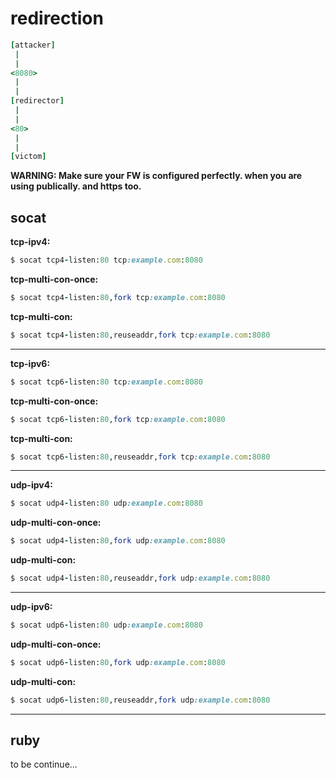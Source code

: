 # redirection

```ruby
[attacker]
 |
 |
<8080>
 |
 |
[redirector]
 |
 |
<80>
 |
 |
[victom]
```

**WARNING: Make sure your FW is configured perfectly. when you are using publically. and https too.**

## socat

**tcp-ipv4:**

```ruby
$ socat tcp4-listen:80 tcp:example.com:8080
```

**tcp-multi-con-once:**

```ruby
$ socat tcp4-listen:80,fork tcp:example.com:8080
```

**tcp-multi-con:**

```ruby
$ socat tcp4-listen:80,reuseaddr,fork tcp:example.com:8080
```

---

**tcp-ipv6:**

```ruby
$ socat tcp6-listen:80 tcp:example.com:8080
```

**tcp-multi-con-once:**

```ruby
$ socat tcp6-listen:80,fork tcp:example.com:8080
```

**tcp-multi-con:**

```ruby
$ socat tcp6-listen:80,reuseaddr,fork tcp:example.com:8080
```

---

**udp-ipv4:**

```ruby
$ socat udp4-listen:80 udp:example.com:8080
```

**udp-multi-con-once:**

```ruby
$ socat udp4-listen:80,fork udp:example.com:8080
```

**udp-multi-con:**

```ruby
$ socat udp4-listen:80,reuseaddr,fork udp:example.com:8080
```

---

**udp-ipv6:**

```ruby
$ socat udp6-listen:80 udp:example.com:8080
```

**udp-multi-con-once:**

```ruby
$ socat udp6-listen:80,fork udp:example.com:8080
```

**udp-multi-con:**

```ruby
$ socat udp6-listen:80,reuseaddr,fork udp:example.com:8080
```

---

## ruby

to be continue...
